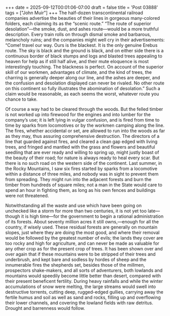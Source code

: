 +++
date = 2025-09-12T00:01:06-07:00
draft = false
title = 'Post 03888'
tags = ["John Muir"]
+++
The half-dozen transcontinental railroad companies advertise the beauties of their lines in gorgeous many-colored folders, each claiming its as the “scenic route.” “The route of superior desolation”—the smoke, dust, and ashes route—would be a more truthful description. Every train rolls on through dismal smoke and barbarous, melancholy ruins; and the companies might well cry in their advertisements: “Come! travel our way. Ours is the blackest. It is the only genuine Erebus route. The sky is black and the ground is black, and on either side there is a continuous border of black stumps and logs and blasted trees appealing to heaven for help as if still half alive, and their mute eloquence is most interestingly touching. The blackness is perfect. On account of the superior skill of our workmen, advantages of climate, and the kind of trees, the charring is generally deeper along our line, and the ashes are deeper, and the confusion and desolation displayed can never be rivaled. No other route on this continent so fully illustrates the abomination of desolation.” Such a claim would be reasonable, as each seems the worst, whatever route you chance to take.

Of course a way had to be cleared through the woods. But the felled timber is not worked up into firewood for the engines and into lumber for the company’s use; it is left lying in vulgar confusion, and is fired from time to time by sparks from locomotives or by the workmen camping along the line. The fires, whether accidental or set, are allowed to run into the woods as far as they may, thus assuring comprehensive destruction. The directors of a line that guarded against fires, and cleared a clean gap edged with living trees, and fringed and mantled with the grass and flowers and beautiful seedling that are ever ready and willing to spring up, might justly boast of the beauty of their road; for nature is always ready to heal every scar. But there is no such road on the western side of the continent. Last summer, in the Rocky Mountains, I saw six fires started by sparks from a locomotive within a distance of three miles, and nobody was in sight to prevent them from spreading. They might run into the adjacent forests and burn the timber from hundreds of square miles; not a man in the State would care to spend an hour in fighting them, as long as his own fences and buildings were not threatened.

Notwithstanding all the waste and use which have been going on unchecked like a storm for more than two centuries, it is not yet too late—though it is high time—for the government to begin a rational administration of its forests. About seventy million acres it still owns,—enough for all the country, if wisely used. These residual forests are generally on mountain slopes, just where they are doing the most good, and where their removal would be followed by the greatest number of evils; the lands they cover are too rocky and high for agriculture, and can never be made as valuable for any other crop as for the present crop of trees. It has been shown over and over again that if these mountains were to be stripped of their trees and underbrush, and kept bare and sodless by hordes of sheep and the innumerable fires the shepherds set, besides those of the millmen, prospectors shake-makers, and all sorts of adventurers, both lowlands and mountains would speedily become little better than desert, compared with their present beneficent fertility. During heavy rainfalls and while the winter accumulations of snow were melting, the large streams would swell into destructive torrents, cutting deep, rugged-edged gullies, carrying away the fertile humus and soil as well as sand and rocks, filling up and overflowing their lower channels, and covering the lowland fields with raw detritus. Drought and barrenness would follow.
